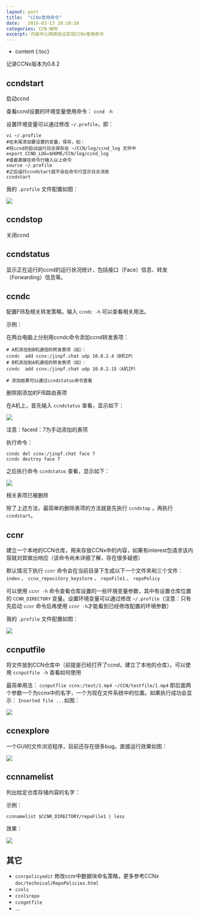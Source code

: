 ```yaml
---
layout: post
title:  "CCNx常用命令"
date:   2016-03-13 10:10:10
categories: CCN-NDN
excerpt: 内容中心网络协议实现CCNx常用命令
---
```


* content
{:toc}

记录CCNx版本为0.8.2

## ccndstart

启动ccnd

查看ccnd设置的环境变量使用命令： `ccnd -h`

设置环境变量可以通过修改 `~/.profile`，即：

```shell
vi ~/.profile
#在末尾添加要设置的变量，保存，如：
#将ccnd的启动运行日志保存在 ~/CCN/log/ccnd_log 文件中
export CCND_LOG=$HOME/CCN/log/ccnd_log
#或者直接在命令行输入以上命令
source ~/.profile
#之后运行ccndstart就不会在命令行显示日志消息
ccndstart
```    

我的 `.profile` 文件配置如图：

![]({{"/pic/2016-3-13-1.png"}})


## ccndstop

关闭ccnd

## ccndstatus

显示正在运行的ccnd的运行状况统计，包括接口（Face）信息、转发（Forwarding）信息等。

## ccndc

配置FIB及相关转发策略。输入 `ccndc -h` 可以查看相关用法。

示例：

在两台电脑上分别用ccndc命令添加ccnd转发表项：

```shell
# A机添加到B机通信的转发表项（如）：
ccndc  add ccnx:/jinpf.chat udp 10.0.2.4（B机IP）
# B机添加到A机通信的转发表项（如）：
ccndc  add ccnx:/jinpf.chat udp 10.0.2.15（A机IP）

# 添加结果可以通过ccndstatus命令查看
```

删除刚添加的FIB路由表项

在A机上，首先输入 `ccndstatus` 查看，显示如下：

![]({{"/pic/2016-3-14-2.png"}})

注意：faceid：7为手动添加的表项

执行命令：

```shell
ccndc del ccnx:/jinpf.chat face 7
ccndc destroy face 7    
```    

之后执行命令 `ccndstatus` 查看，显示如下：

![]({{"/pic/2016-3-14-3.png"}})

相关表项已被删除

除了上述方法，最简单的删除表项的方法就是先执行 `ccndstop` ，再执行 `ccndstart`。

## ccnr

建立一个本地的CCN仓库，用来存放CCNx中的内容，如果有interest包请求该内容就对其做出响应（该命令尚未详细了解，存在很多疑惑）

默认情况下执行 `ccnr` 命令会在当前目录下生成以下一个文件夹和三个文件： `index` 、 `ccnx_repository_keystore` 、 `repoFile1`
、 `repoPolicy`

可以使用 `ccnr -h` 命令查看仓库设置的一些环境变量参数，其中有设置仓库位置的 `CCNR_DIRECTORY` 变量。设置环境变量可以通过修改 `~/.profile`（注意：只有先启动 `ccnr` 命令后再使用 `ccnr -h`才能看到已经修改配置的环境参数）

我的 `.profile` 文件配置如图：

![]({{"/pic/2016-3-13-1.png"}})

## ccnputfile

将文件放到CCN仓库中（前提是已经打开了ccnd，建立了本地的仓库）。可以使用 `ccnputfile -h` 查看如何使用

最简单用法： `ccnputflie ccnx:/test/1.mp4 ~/CCN/testfile/1.mp4` 即后面两个参数一个为ccnx中的名字，一个为现在文件系统中的位置。如果执行成功会显示： `Inserted file ...`如图：

![]({{"/pic/2016-3-13-2.png"}})

## ccnexplore

一个GUI的文件浏览程序，目前还存在很多bug。直接运行效果如图：

![]({{"/pic/2016-3-13-3.png"}})
## ccnnamelist

列出给定仓库存储内容的名字：

示例：

```shell
ccnnamelist $CCNR_DIRECTORY/repoFile1 | less
```


效果：

![]({{"/pic/2016-3-13-4.png"}})

## 其它

* `ccnrpolicyedit` 修改ccnr中数据块命名策略，更多参考CCNx `doc/technical/RepoPolicies.html`
* `ccnls`
* `ccnlsrepo`
* `ccngetfile`
* ...